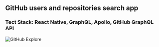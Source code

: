 ## GitHub users and repositories search app

### Tect Stack: React Native, GraphQL, Apollo, GitHub GraphQL API 

![GitHub Explore](https://github.com/vesic/github-explore/blob/master/github-explore.gif)